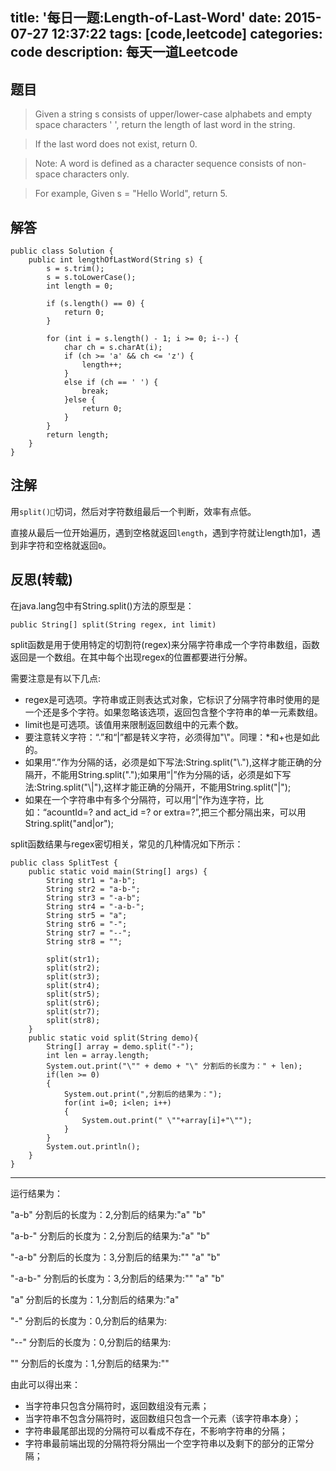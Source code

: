title: '每日一题:Length-of-Last-Word'
date: 2015-07-27 12:37:22
tags: [code,leetcode]
categories: code
description: 每天一道Leetcode
---

## 题目
>Given a string s consists of upper/lower-case alphabets and empty space characters ' ', return the length of last word in the string.

>If the last word does not exist, return 0.

>Note: A word is defined as a character sequence consists of non-space characters only.

>For example, 
Given s = "Hello World",
return 5.

## 解答

```
public class Solution {
    public int lengthOfLastWord(String s) {
        s = s.trim();
        s = s.toLowerCase();
        int length = 0;
        
        if (s.length() == 0) {
            return 0;
        }
       
        for (int i = s.length() - 1; i >= 0; i--) {
            char ch = s.charAt(i);
            if (ch >= 'a' && ch <= 'z') {
                length++;
            }
            else if (ch == ' ') {
                break;
            }else {
                return 0;
            }
        }
        return length;
    }
}
```

## 注解
用`split()`切词，然后对字符数组最后一个判断，效率有点低。

直接从最后一位开始遍历，遇到空格就返回`length`，遇到字符就让length加1，遇到非字符和空格就返回`0`。


## 反思(转载)


在java.lang包中有String.split()方法的原型是：

`public String[] split(String regex, int limit)`

split函数是用于使用特定的切割符(regex)来分隔字符串成一个字符串数组，函数返回是一个数组。在其中每个出现regex的位置都要进行分解。

需要注意是有以下几点:

+ regex是可选项。字符串或正则表达式对象，它标识了分隔字符串时使用的是一个还是多个字符。如果忽略该选项，返回包含整个字符串的单一元素数组。
+ limit也是可选项。该值用来限制返回数组中的元素个数。
+ 要注意转义字符：“.”和“|”都是转义字符，必须得加"\\"。同理：*和+也是如此的。
+ 如果用“.”作为分隔的话，必须是如下写法:String.split("\\."),这样才能正确的分隔开，不能用String.split(".");如果用“|”作为分隔的话，必须是如下写法:String.split("\\|"),这样才能正确的分隔开，不能用String.split("|");
+ 如果在一个字符串中有多个分隔符，可以用“|”作为连字符，比如：“acountId=? and act_id =? or extra=?”,把三个都分隔出来，可以用
String.split("and|or");

split函数结果与regex密切相关，常见的几种情况如下所示：

```
public class SplitTest {
	public static void main(String[] args) {
		String str1 = "a-b";		
		String str2 = "a-b-";
		String str3 = "-a-b";
		String str4 = "-a-b-";
		String str5 = "a";
		String str6 = "-";
		String str7 = "--";
		String str8 = "";
		
		split(str1);
		split(str2);
		split(str3);
		split(str4);
		split(str5);
		split(str6);
		split(str7);
		split(str8);
	}
	public static void split(String demo){
		String[] array = demo.split("-");
		int len = array.length;
		System.out.print("\"" + demo + "\" 分割后的长度为：" + len);
		if(len >= 0)
		{
			System.out.print(",分割后的结果为：");
			for(int i=0; i<len; i++)
			{
				System.out.print(" \""+array[i]+"\"");
			}			
		}
		System.out.println();
	}
}
```
---
运行结果为：

"a-b" 分割后的长度为：2,分割后的结果为:"a" "b"

"a-b-" 分割后的长度为：2,分割后的结果为:"a" "b"

"-a-b" 分割后的长度为：3,分割后的结果为:"" "a" "b"

"-a-b-" 分割后的长度为：3,分割后的结果为:"" "a" "b"

"a" 分割后的长度为：1,分割后的结果为:"a"

"-" 分割后的长度为：0,分割后的结果为:

"--" 分割后的长度为：0,分割后的结果为:

"" 分割后的长度为：1,分割后的结果为:""

由此可以得出来：

+ 当字符串只包含分隔符时，返回数组没有元素；
+ 当字符串不包含分隔符时，返回数组只包含一个元素（该字符串本身）；
+ 字符串最尾部出现的分隔符可以看成不存在，不影响字符串的分隔；
+ 字符串最前端出现的分隔符将分隔出一个空字符串以及剩下的部分的正常分隔；

